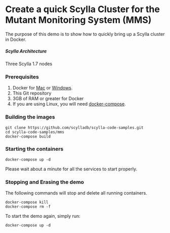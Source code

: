 # Create a quick Scylla Cluster for the Mutant Monitoring System (MMS)
<p align=center>

The purpose of this demo is to show how to quickly bring up a Scylla cluster in Docker.


##### Scylla Architecture
Three Scylla 1.7 nodes

### Prerequisites

1. Docker for [Mac](https://download.docker.com/mac/stable/Docker.dmg) or [Windows](https://download.docker.com/win/stable/InstallDocker.msi).
2. This Git repository
3. 3GB of RAM or greater for Docker
4. If you are using Linux, you will need [docker-compose](https://docs.docker.com/compose/install/).

### Building the images
```
git clone https://github.com/scylladb/scylla-code-samples.git
cd scylla-code-samples/mms
docker-compose build
```

### Starting the containers
```
docker-compose up -d
```

Please wait about a minute for all the services to start properly.


### Stopping and Erasing the demo

The following commands will stop and delete all running containers.

```
docker-compose kill
docker-compose rm -f
```

To start the demo again, simply run:
```
docker-compose up -d
```
